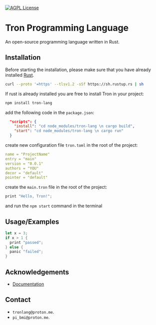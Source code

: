[![AGPL License](https://img.shields.io/badge/license-Apache%20v2-blue.svg)](https://github.com/jkl-org/Tron/blob/main/LICENSE)

# Tron Programming Language

An open-source programming language written in Rust.

## Installation

Before starting the installation, please make sure that you have already installed [Rust](https://www.rust-lang.org/tools/install).

```bash
curl --proto '=https' --tlsv1.2 -sSf https://sh.rustup.rs | sh
```

If rust is already installed you are free to install Tron in your project:

```bash
npm install tron-lang
```

add the following code in the `package.json`:

```json
  "scripts": {
    "install": "cd node_modules/tron-lang \n cargo build",
    "start": "cd node_modules/tron-lang \n cargo run"
  }
```

create new configuration file `tron.toml` in the root of the project:

```yml
name = "ProjectName"
entry = "main"
version = "0.0.1"
authors = "YOU"
decor = "default"
pointer = "default"
```

create the `main.tron` file in the root of the project:

```rs
print "Hello, Tron!";
```

and run the `npm start` command in the terminal

## Usage/Examples

```rs
let x = 3;
if x > 1 {
  print "passed";
} else {
  panic "failed";
}
```

## Acknowledgements

- [Documentation](https://docs.tronlang.org/)

## Contact

- `tronlang@proton.me`.
- `pi_bmi@proton.me`.
